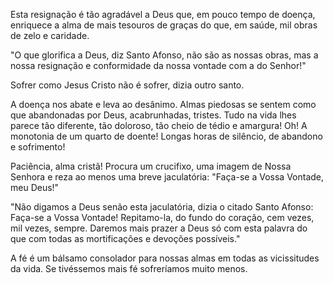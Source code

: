
Esta resignação é tão agradável a Deus que, em pouco tempo de doença, enriquece a alma de mais tesouros de graças do que, em saúde, mil obras de zelo e caridade.

"O que glorifica a Deus, diz Santo Afonso, não são as nossas obras, mas a nossa resignação e conformidade da nossa vontade com a do Senhor!"

Sofrer como Jesus Cristo não é sofrer, dizia outro santo.

A doença nos abate e leva ao desânimo. Almas piedosas se sentem como que abandonadas por Deus, acabrunhadas, tristes. Tudo na vida lhes parece tão diferente, tão doloroso, tão cheio de tédio e amargura! Oh! A monotonia de um quarto de doente! Longas horas de silêncio, de abandono e sofrimento!

Paciência, alma cristã! Procura um crucifixo, uma imagem de Nossa Senhora e reza ao menos uma breve jaculatória: "Faça-se a Vossa Vontade, meu Deus!"

"Não digamos a Deus senão esta jaculatória, dizia o citado Santo Afonso: Faça-se a Vossa Vontade! Repitamo-la, do fundo do coração, cem vezes, mil vezes, sempre. Daremos mais prazer a Deus só com esta palavra do que com todas as mortificações e devoções possíveis."

A fé é um bálsamo consolador para nossas almas em todas as vicissitudes da vida. Se tivéssemos mais fé sofreríamos muito menos.

